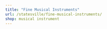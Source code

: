 ```yaml
---
title: "Fine Musical Instruments"
url: /statesville/fine-musical-instruments/
shop: musical instrument
---
```

